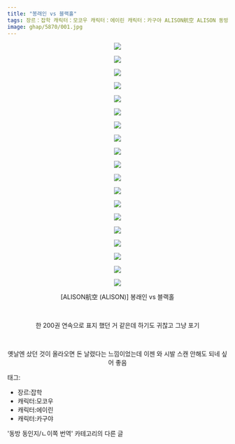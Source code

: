 ```yaml
---
title: "봉래인 vs 블랙홀"
tags: 장르：잡학 캐릭터：모코우 캐릭터：에이린 캐릭터：카구야 ALISON航空 ALISON 동방_동인지／ㄴ이쪽_번역
image: ghap/5870/001.jpg
---
```

<div class="article">
<p style="text-align: center; clear: none; float: none;"><img src="{{ site.nasurl }}/ghap/5870/001.jpg"/></p>
<p style="text-align: center; clear: none; float: none;"><img src="{{ site.nasurl }}/ghap/5870/002.jpg"/></p>
<p style="text-align: center; clear: none; float: none;"><img src="{{ site.nasurl }}/ghap/5870/003.jpg"/></p>
<p style="text-align: center; clear: none; float: none;"><img src="{{ site.nasurl }}/ghap/5870/004.jpg"/></p>
<p style="text-align: center; clear: none; float: none;"><img src="{{ site.nasurl }}/ghap/5870/005.jpg"/></p>
<p style="text-align: center; clear: none; float: none;"><img src="{{ site.nasurl }}/ghap/5870/006.jpg"/></p>
<p style="text-align: center; clear: none; float: none;"><img src="{{ site.nasurl }}/ghap/5870/007.jpg"/></p>
<p style="text-align: center; clear: none; float: none;"><img src="{{ site.nasurl }}/ghap/5870/008.jpg"/></p>
<p style="text-align: center; clear: none; float: none;"><img src="{{ site.nasurl }}/ghap/5870/009.jpg"/></p>
<p style="text-align: center; clear: none; float: none;"><img src="{{ site.nasurl }}/ghap/5870/010.jpg"/></p>
<p style="text-align: center; clear: none; float: none;"><img src="{{ site.nasurl }}/ghap/5870/011.jpg"/></p>
<p style="text-align: center; clear: none; float: none;"><img src="{{ site.nasurl }}/ghap/5870/012.jpg"/></p>
<p style="text-align: center; clear: none; float: none;"><img src="{{ site.nasurl }}/ghap/5870/013.jpg"/></p>
<p style="text-align: center; clear: none; float: none;"><img src="{{ site.nasurl }}/ghap/5870/014.jpg"/></p>
<p style="text-align: center; clear: none; float: none;"><img src="{{ site.nasurl }}/ghap/5870/015.jpg"/></p>
<p style="text-align: center; clear: none; float: none;"><img src="{{ site.nasurl }}/ghap/5870/016.jpg"/></p>
<p style="text-align: center; clear: none; float: none;"><img src="{{ site.nasurl }}/ghap/5870/017.jpg"/></p>
<p style="text-align: center; clear: none; float: none;"><img src="{{ site.nasurl }}/ghap/5870/018.jpg"/></p>
<p style="text-align: center; clear: none; float: none;"><img src="{{ site.nasurl }}/ghap/5870/019.jpg"/></p>
<p style="text-align: center; clear: none; float: none;">[ALISON航空 (ALISON)] 봉래인 vs 블랙홀</p>
<p style="text-align: center; clear: none; float: none;"><br/></p>
<p style="text-align: center; clear: none; float: none;">한 200권 연속으로 표지 했던 거 같은데 하기도 귀찮고 그냥 포기</p>
<p style="text-align: center; clear: none; float: none;"><br/></p>
<p style="text-align: center; clear: none; float: none;">옛날엔 샀던 것이 올라오면 돈 날렸다는 느낌이었는데 이젠 와 시발 스캔 안해도 되네 싶어 좋음</p>
</div><div class="tagTrail">
<p>태그: </p>
<ul>
<li>장르:잡학</li>
<li>캐릭터:모코우</li>
<li>캐릭터:에이린</li>
<li>캐릭터:카구야</li>
</ul>
</div><div class="another">
<p>'동방 동인지/ㄴ이쪽 번역' 카테고리의 다른 글</p>
<ul>
</ul>
</div>